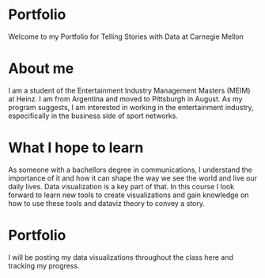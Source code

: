 # Portfolio
Welcome to my Portfolio for Telling Stories with Data at Carnegie Mellon

# About me 
I am a student of the Entertainment Industry Management Masters (MEIM) at Heinz. I am from Argentina and moved to Pittsburgh in August. As my program suggests, I am interested in working in the entertainment industry, especifically in the business side of sport networks. 

# What I hope to learn
As someone with a bachellors degree in communications, I understand the importance of it and how it can shape the way we see the world and live our daily lives. Data visualization is a key part of that. In this course I look forward to learn new tools to create visualizations and gain knowledge on how to use these tools and dataviz theory to convey a story.

# Portfolio
I will be posting my data visualizations throughout the class here and tracking my progress. 
